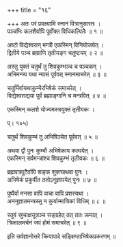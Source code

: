 +++
title = "१६"

+++
अतः परं प्रवक्ष्यामि स्नानं वित्रानुसारतः ।  
पञ्चभिः कलशैर्वापि पूर्वोक्त विधिकल्पितैः ॥ १ ॥  
    
अष्टो विद्येश्वरान् मन्त्री एकस्मिन् विनियोजयेत् ।  
द्वितीये पञ्च ब्रह्माणि तृतीयङ्ग चतुष्टयम् ॥ २ ॥  
    
अस्तु युक्तं चतुर्थं तु शिवकुम्भञ्च च पञ्चकम् ।  
अभिमन्त्र्य यथा न्यासं पूर्ववत् स्नानमाचरेत् ॥ ३ ॥  
    
चतुर्भिर्वायथाकुम्भैरभिषेकं समाचरेत् ।  
विद्येश्वराद्यया पूर्वं ब्रह्माङ्गानि च मन्त्रवित् ॥ ४ ॥  
    
एकस्मिन् कलशे योज्यमस्त्रयुक्तं तृतीयकः ।   
    
प्। १०५)  
    
चतुर्थं शिवकुम्भं तु अभिषिञ्चेत पूर्ववत् ॥ ५ ॥  
    
अथवा द्वौ पुनः कुम्भौ अभिषेकाय कल्पयेत् ।  
एकस्मिन् सर्वमन्त्रांश्च शिवकुम्भं तृतीयकः ॥ ६ ॥  
    
ब्रह्मपत्रपुटैर्वापि शङ्क शुक्त्याथवा पुनः ।  
अभिषेकं प्रकुर्वीत ततोऽनुज्ञापयेत् पुनः ॥ ७ ॥  
    
पुष्पैर्वा मनसा वापि वाचा वापि प्रशस्यथा ।  
अननुज्ञातमन्त्रस्तु न कुर्यान्मात्रिकां विधिम् ॥ ८ ॥  
    
स्तुवं स्रुचाक्षसूत्रञ्च सङ्ग्रहेत् तत् ततः क्रमात् ।  
त्रिकालमर्चनं जपं होमं समाचरेत् ॥ ९ ॥  
    
इति सर्वज्ञानोत्तरे क्रियापादे सङ्क्षिप्ताभिषेकप्रकरणम् ॥  
    

